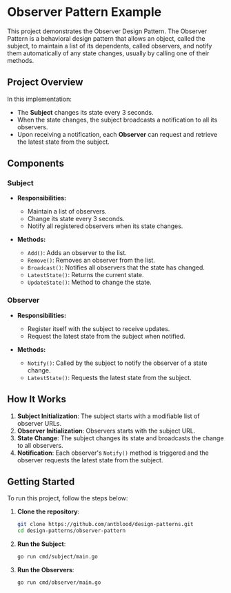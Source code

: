 # Observer Pattern Example

This project demonstrates the Observer Design Pattern. The Observer Pattern is a behavioral design pattern that allows an object, called the subject, to maintain a list of its dependents, called observers, and notify them automatically of any state changes, usually by calling one of their methods.

## Project Overview

In this implementation:
- The **Subject** changes its state every 3 seconds.
- When the state changes, the subject broadcasts a notification to all its observers.
- Upon receiving a notification, each **Observer** can request and retrieve the latest state from the subject.

## Components

### Subject

- **Responsibilities:**
  - Maintain a list of observers.
  - Change its state every 3 seconds.
  - Notify all registered observers when its state changes.

- **Methods:**
  - `Add()`: Adds an observer to the list.
  - `Remove()`: Removes an observer from the list.
  - `Broadcast()`: Notifies all observers that the state has changed.
  - `LatestState()`: Returns the current state.
  - `UpdateState()`: Method to change the state.

### Observer

- **Responsibilities:**
  - Register itself with the subject to receive updates.
  - Request the latest state from the subject when notified.
  
- **Methods:**
  - `Notify()`: Called by the subject to notify the observer of a state change.
  - `LatestState()`: Requests the latest state from the subject.

## How It Works

1. **Subject Initialization**: The subject starts with a modifiable list of observer URLs.
2. **Observer Initialization**: Observers starts with the subject URL.
3. **State Change**: The subject changes its state and broadcasts the change to all observers.
4. **Notification**: Each observer's `Notify()` method is triggered and the observer requests the latest state from the subject.

## Getting Started

To run this project, follow the steps below:

1. **Clone the repository**:

   ```bash
   git clone https://github.com/antblood/design-patterns.git
   cd design-patterns/observer-pattern
   ```

2. **Run the Subject**:

   ```bash
   go run cmd/subject/main.go
   ```

3. **Run the Observers**:

   ```bash
   go run cmd/observer/main.go
